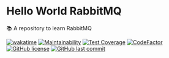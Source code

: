 # Hello World RabbitMQ

:books: A repository to learn RabbitMQ

[![wakatime](https://wakatime.com/badge/github/GuilhermeStracini/hello-world-rabbitmq.svg)](https://wakatime.com/badge/github/GuilhermeStracini/hello-world-rabbitmq)
[![Maintainability](https://api.codeclimate.com/v1/badges/87fcff4ea25008d0c3f4/maintainability)](https://codeclimate.com/github/GuilhermeStracini/hello-world-rabbitmq/maintainability)
[![Test Coverage](https://api.codeclimate.com/v1/badges/87fcff4ea25008d0c3f4/test_coverage)](https://codeclimate.com/github/GuilhermeStracini/hello-world-rabbitmq/test_coverage)
[![CodeFactor](https://www.codefactor.io/repository/github/GuilhermeStracini/hello-world-rabbitmq/badge)](https://www.codefactor.io/repository/github/GuilhermeStracini/hello-world-rabbitmq)
[![GitHub license](https://img.shields.io/github/license/GuilhermeStracini/hello-world-rabbitmq)](https://github.com/GuilhermeStracini/hello-world-rabbitmq)
[![GitHub last commit](https://img.shields.io/github/last-commit/GuilhermeStracini/hello-world-rabbitmq)](https://github.com/GuilhermeStracini/hello-world-rabbitmq)
